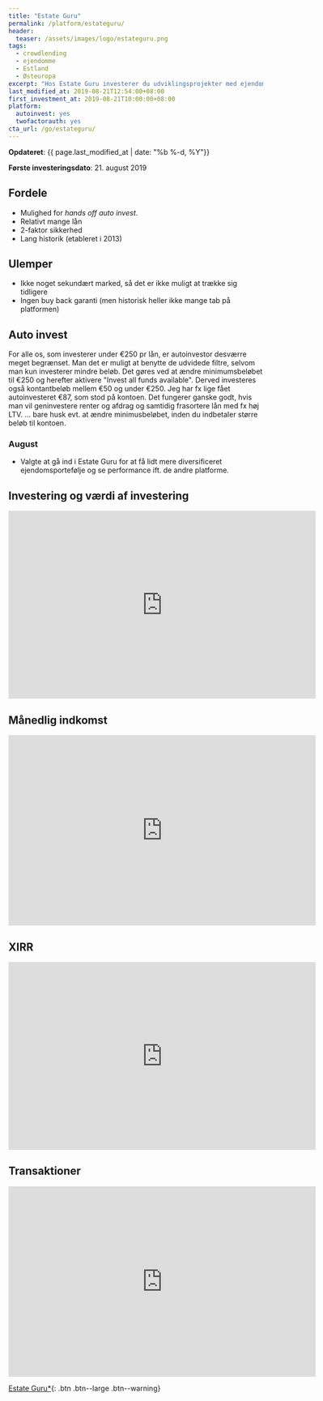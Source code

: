 ```yaml
---
title: "Estate Guru"
permalink: /platform/estateguru/
header:
  teaser: /assets/images/logo/estateguru.png
tags:
  - crowdlending
  - ejendomme
  - Estland
  - Østeuropa
excerpt: "Hos Estate Guru investerer du udviklingsprojekter med ejendomme i med hovedsæde i Estland."
last_modified_at: 2019-08-21T12:54:00+08:00
first_investment_at: 2019-08-21T10:00:00+08:00
platform:
  autoinvest: yes
  twofactorauth: yes
cta_url: /go/estateguru/
---
```


**Opdateret**: {{ page.last_modified_at | date: "%b %-d, %Y"}}

**Første investeringsdato**: 21. august 2019  


## Fordele

- Mulighed for _hands off_ _auto invest_.
- Relativt mange lån
- 2-faktor sikkerhed
- Lang historik (etableret i 2013)

## Ulemper

- Ikke noget sekundært marked, så det er ikke muligt at trække sig tidligere
- Ingen buy back garanti (men historisk heller ikke mange tab på platformen)

## Auto invest

For alle os, som investerer under €250 pr lån, er autoinvestor desværre meget begrænset. Man det er muligt at benytte de udvidede filtre, selvom man kun investerer mindre beløb.
Det gøres ved at ændre minimumsbeløbet til €250 og herefter aktivere "Invest all funds available". Derved investeres også kontantbeløb mellem €50 og under €250. Jeg har fx lige fået autoinvesteret €87, som stod på kontoen. Det fungerer ganske godt, hvis man vil geninvestere renter og afdrag og samtidig frasortere lån med fx høj LTV.
... bare husk evt. at ændre minimusbeløbet, inden du indbetaler større beløb til kontoen.

### August

- Valgte at gå ind i Estate Guru for at få lidt mere diversificeret ejendomsportefølje og se performance ift. de andre platforme.

## Investering og værdi af investering

<iframe width="607" height="371" seamless frameborder="0" scrolling="no" src="https://docs.google.com/spreadsheets/d/e/2PACX-1vQKZZbdj1cM5A4yCXjtjhxowXHoMhioXI-OR-mEPmmGgqQhcSr250VUM8SGVvRkWZziWUYleizmqAC2/pubchart?oid=2008432385&amp;format=image"></iframe>

## Månedlig indkomst

<iframe width="607" height="376" seamless frameborder="0" scrolling="no" src="https://docs.google.com/spreadsheets/d/e/2PACX-1vQKZZbdj1cM5A4yCXjtjhxowXHoMhioXI-OR-mEPmmGgqQhcSr250VUM8SGVvRkWZziWUYleizmqAC2/pubchart?oid=551608528&amp;format=image"></iframe>

## XIRR

<iframe width="607" height="371" seamless frameborder="0" scrolling="no" src="https://docs.google.com/spreadsheets/d/e/2PACX-1vQKZZbdj1cM5A4yCXjtjhxowXHoMhioXI-OR-mEPmmGgqQhcSr250VUM8SGVvRkWZziWUYleizmqAC2/pubchart?oid=1697838351&amp;format=image"></iframe>

## Transaktioner

<iframe width="607" height="376" seamless frameborder="0" scrolling="no" src="https://docs.google.com/spreadsheets/d/e/2PACX-1vQKZZbdj1cM5A4yCXjtjhxowXHoMhioXI-OR-mEPmmGgqQhcSr250VUM8SGVvRkWZziWUYleizmqAC2/pubchart?oid=1698572169&amp;format=image"></iframe>

[Estate Guru\*](/go/estateguru/){: .btn .btn--large .btn--warning}
